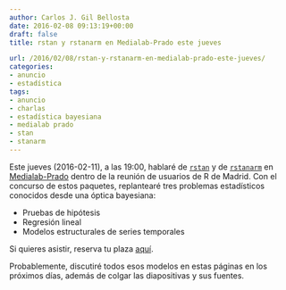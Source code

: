 ```yaml
---
author: Carlos J. Gil Bellosta
date: 2016-02-08 09:13:19+00:00
draft: false
title: rstan y rstanarm en Medialab-Prado este jueves

url: /2016/02/08/rstan-y-rstanarm-en-medialab-prado-este-jueves/
categories:
- anuncio
- estadística
tags:
- anuncio
- charlas
- estadística bayesiana
- medialab prado
- stan
- stanarm
---
```


Este jueves (2016-02-11), a las 19:00, hablaré de [`rstan`](https://cran.r-project.org/web/packages/rstan/index.html) y de [`rstanarm`](https://cran.r-project.org/web/packages/rstanarm/index.html) en [Medialab-Prado](http://medialab-prado.es/article/donde_y_cuando) dentro de la reunión de usuarios de R de Madrid. Con el concurso de estos paquetes, replantearé tres problemas estadísticos conocidos desde una óptica bayesiana:

* Pruebas de hipótesis
* Regresión lineal
* Modelos estructurales de series temporales


Si quieres asistir, reserva tu plaza [aquí](http://www.meetup.com/Grupo-de-Usuarios-de-R-de-Madrid/events/228578129/).

Probablemente, discutiré todos esos modelos en estas páginas en los próximos días, además de colgar las diapositivas y sus fuentes.




